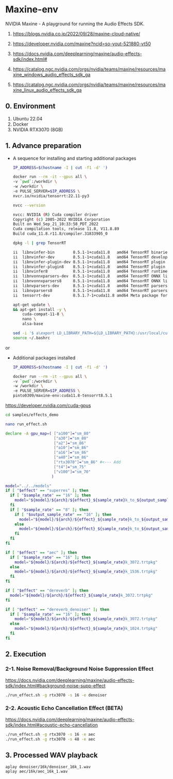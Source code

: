 # Maxine-env
NVIDIA Maxine - A playground for running the Audio Effects SDK.

1. https://blogs.nvidia.co.jp/2022/09/28/maxine-cloud-native/

2. https://developer.nvidia.com/maxine?ncid=so-yout-521880-vt50

3. https://docs.nvidia.com/deeplearning/maxine/audio-effects-sdk/index.html#

4. https://catalog.ngc.nvidia.com/orgs/nvidia/teams/maxine/resources/maxine_windows_audio_effects_sdk_ga

5. https://catalog.ngc.nvidia.com/orgs/nvidia/teams/maxine/resources/maxine_linux_audio_effects_sdk_ga

## 0. Environment
1. Ubuntu 22.04
2. Docker
3. NVIDIA RTX3070 (8GB)

## 1. Advance preparation

- A sequence for installing and starting additional packages
  ```bash
  IP_ADDRESS=$(hostname -I | cut -f1 -d' ')
  
  docker run --rm -it --gpus all \
  -v `pwd`:/workdir \
  -w /workdir \
  -e PULSE_SERVER=$IP_ADDRESS \
  nvcr.io/nvidia/tensorrt:22.11-py3
  
  nvcc --version
  
  nvcc: NVIDIA (R) Cuda compiler driver
  Copyright (c) 2005-2022 NVIDIA Corporation
  Built on Wed_Sep_21_10:33:58_PDT_2022
  Cuda compilation tools, release 11.8, V11.8.89
  Build cuda_11.8.r11.8/compiler.31833905_0
  
  dpkg -l | grep TensorRT
  
  ii  libnvinfer-bin        8.5.1-1+cuda11.8   amd64 TensorRT binaries
  ii  libnvinfer-dev        8.5.1-1+cuda11.8   amd64 TensorRT development libraries and headers
  ii  libnvinfer-plugin-dev 8.5.1-1+cuda11.8   amd64 TensorRT plugin libraries
  ii  libnvinfer-plugin8    8.5.1-1+cuda11.8   amd64 TensorRT plugin libraries
  ii  libnvinfer8           8.5.1-1+cuda11.8   amd64 TensorRT runtime libraries
  ii  libnvonnxparsers-dev  8.5.1-1+cuda11.8   amd64 TensorRT ONNX libraries
  ii  libnvonnxparsers8     8.5.1-1+cuda11.8   amd64 TensorRT ONNX libraries
  ii  libnvparsers-dev      8.5.1-1+cuda11.8   amd64 TensorRT parsers libraries
  ii  libnvparsers8         8.5.1-1+cuda11.8   amd64 TensorRT parsers libraries
  ii  tensorrt-dev          8.5.1.7-1+cuda11.8 amd64 Meta package for TensorRT development libraries
  
  apt-get update \
  && apt-get install -y \
      cuda-compat-11-8 \
      nano \
      alsa-base
  
  sed -i '$ a\export LD_LIBRARY_PATH=${LD_LIBRARY_PATH}:/usr/local/cuda-11.8/compat' ~/.bashrc
  source ~/.bashrc
  ```

or

- Additional packages installed
  ```bash
  IP_ADDRESS=$(hostname -I | cut -f1 -d' ')
  
  docker run --rm -it --gpus all \
  -v `pwd`:/workdir \
  -w /workdir \
  -e PULSE_SERVER=$IP_ADDRESS \
  pinto0309/maxine-env:cuda11.8-tensorrt8.5.1
  ```

https://developer.nvidia.com/cuda-gpus


```bash
cd samples/effects_demo

nano run_effect.sh
```
```sh
declare -A gpu_map=( ["a100"]="sm_80"
                     ["a30"]="sm_80"
                     ["a2"]="sm_86"
                     ["a10"]="sm_86"
                     ["a16"]="sm_86"
                     ["a40"]="sm_86"
                     ["rtx3070"]="sm_86" #<--- Add
                     ["t4"]="sm_75"
                     ["v100"]="sm_70"
                    )

model="../../models"
if [ "$effect" == "superres" ]; then
  if [ "$sample_rate" == "16" ]; then
    model="${model}/${arch}/${effect}_${sample_rate}k_to_${output_sample_rate}k_192.trtpkg"
  fi
  if [ "$sample_rate" == "8" ]; then
    if [ "$output_sample_rate" == "16" ]; then
      model="${model}/${arch}/${effect}_${sample_rate}k_to_${output_sample_rate}k_416.trtpkg"
    else
      model="${model}/${arch}/${effect}_${sample_rate}k_to_${output_sample_rate}k_128.trtpkg"
    fi
  fi
fi

if [ "$effect" == "aec" ]; then
  if [ "$sample_rate" == "16" ]; then
    model="${model}/${arch}/${effect}_${sample_rate}k_3072.trtpkg"
  else
    model="${model}/${arch}/${effect}_${sample_rate}k_1536.trtpkg"
  fi
fi

if [ "$effect" == "dereverb" ]; then
  model="${model}/${arch}/${effect}_${sample_rate}k_3072.trtpkg"
fi

if [ "$effect" == "dereverb_denoiser" ]; then
  if [ "$sample_rate" == "16" ]; then
    model="${model}/${arch}/${effect}_${sample_rate}k_3072.trtpkg"
  else
    model="${model}/${arch}/${effect}_${sample_rate}k_1024.trtpkg"
  fi
fi
```

## 2. Execution
### 2-1. Noise Removal/Background Noise Suppression Effect
https://docs.nvidia.com/deeplearning/maxine/audio-effects-sdk/index.html#background-noise-supp-effect
```bash
./run_effect.sh -g rtx3070 -s 16 -e denoiser
```
### 2-2. Acoustic Echo Cancellation Effect (BETA)
https://docs.nvidia.com/deeplearning/maxine/audio-effects-sdk/index.html#acoustic-echo-cancellation
```bash
./run_effect.sh -g rtx3070 -s 16 -e aec
./run_effect.sh -g rtx3070 -s 48 -e aec
```

## 3. Processed WAV playback
```
aplay denoiser/16k/denoiser_16k_1.wav
aplay aec/16k/aec_16k_1.wav
```
